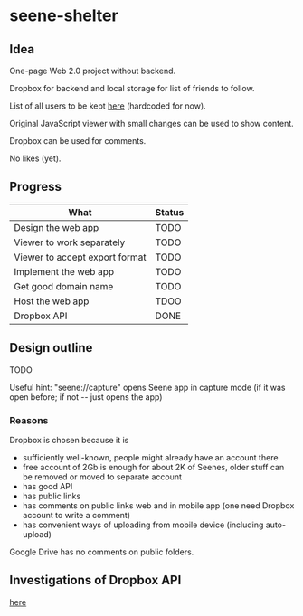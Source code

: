 # seene-shelter

## Idea

One-page Web 2.0 project without backend.

Dropbox for backend and local storage for list of friends to follow.

List of all users to be kept [here](users.txt) (hardcoded for now).

Original JavaScript viewer with small changes can be used to show content.

Dropbox can be used for comments. 

No likes (yet).

## Progress

| What                           | Status  |
| -------------------------------|---------|
| Design the web app             | TODO    |
| Viewer to work separately      | TODO    |
| Viewer to accept export format | TODO    |
| Implement the web app          | TODO    |
| Get good domain name           | TODO    |
| Host the web app               | TDOO    |
| Dropbox API                    | DONE    |

## Design outline

TODO

Useful hint: "seene://capture" opens Seene app in capture mode (if it was open before; if not -- just opens the app)

### Reasons

Dropbox is chosen because it is 
* sufficiently well-known, people might already have an account there
* free account of 2Gb is enough for about 2K of Seenes, older stuff can be removed or moved to separate account
* has good API
* has public links
* has comments on public links web and in mobile app (one need Dropbox account to write a comment)
* has convenient ways of uploading from mobile device (including auto-upload)

Google Drive has no comments on public folders.

## Investigations of Dropbox API

[here](dropbox.md)
